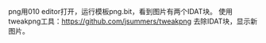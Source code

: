 png用010 editor打开，运行模板png.bit，看到图片有两个IDAT块。
使用tweakpng工具：<https://github.com/jsummers/tweakpng> 去除IDAT块，显示新图片。
